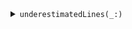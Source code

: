 <details><summary markdown="span"><code>underestimatedLines(_:)</code></summary>

```swift
public func underestimatedLines(_ txt : [(TermColor,TermStyle,String)]) -> Int
```

</details>